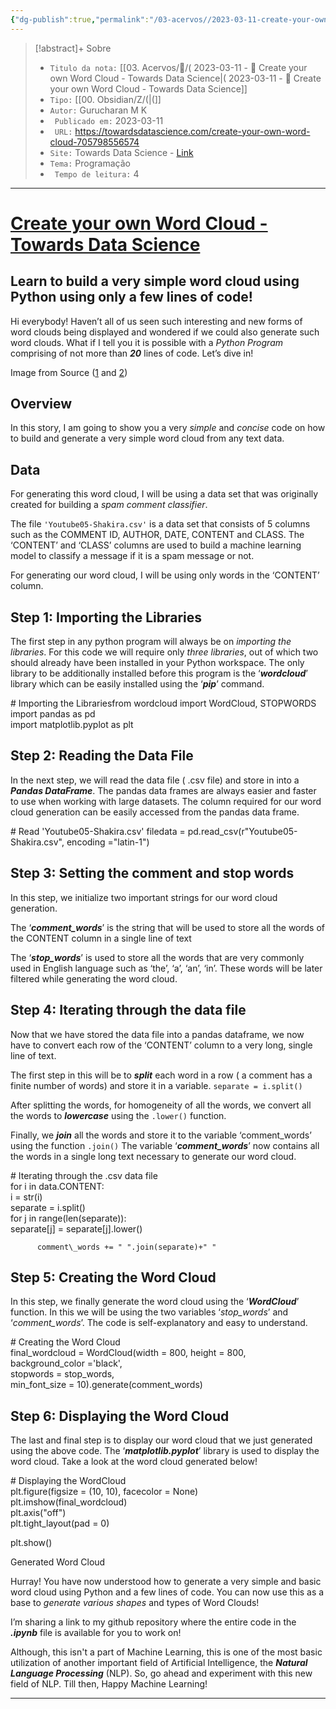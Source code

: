 ```yaml
---
{"dg-publish":true,"permalink":"/03-acervos//2023-03-11-create-your-own-word-cloud-towards-data-science/","title":"( 2023-03-11  - 📰️ Create your own Word Cloud - Towards Data Science","tags":["🧠️/📥️/📰️/🟩️"],"created":"2023-03-11T20:42:00.222-03:00","updated":"2023-07-02T14:13:14.521-03:00"}
---
```



>[!abstract]+ Sobre
>- `Titulo da nota:`  [[03. Acervos/📰️/( 2023-03-11  - 📰️ Create your own Word Cloud - Towards Data Science\|( 2023-03-11  - 📰️ Create your own Word Cloud - Towards Data Science]]
>- `Tipo:`  [[00. Obsidian/Z/(\|(]]
>- `Autor:`  Gurucharan M K
>- ` Publicado em:` 2023-03-11
>- ` URL:`  https://towardsdatascience.com/create-your-own-word-cloud-705798556574
>- `Site:` Towards Data Science - [Link](https://towardsdatascience.com/create-your-own-word-cloud-705798556574)
>- `Tema:`  Programação
>- ` Tempo de leitura:` 4
***


# [Create your own Word Cloud - Towards Data Science](https://towardsdatascience.com/create-your-own-word-cloud-705798556574)

## Learn to build a very simple word cloud using Python using only a few lines of code!

Hi everybody! Haven’t all of us seen such interesting and new forms of word clouds being displayed and wondered if we could also generate such word clouds. What if I tell you it is possible with a *Python Program* comprising of not more than ***20*** lines of code. Let’s dive in!

Image from Source ([1](https://adaringadventure.com/word-cloud-nlp/) and [2](https://algorithmia.com/algorithms/nlp/DocumentClassifier))

## Overview

In this story, I am going to show you a very *simple* and *concise* code on how to build and generate a very simple word cloud from any text data.

## Data

For generating this word cloud, I will be using a data set that was originally created for building a *spam comment classifier*.

The file `'Youtube05-Shakira.csv'` is a data set that consists of 5 columns such as the COMMENT ID, AUTHOR, DATE, CONTENT and CLASS. The ‘CONTENT’ and ‘CLASS’ columns are used to build a machine learning model to classify a message if it is a spam message or not.

For generating our word cloud, I will be using only words in the ‘CONTENT’ column.

## Step 1: Importing the Libraries

The first step in any python program will always be on *importing the libraries*. For this code we will require only *three* *libraries*, out of which two should already have been installed in your Python workspace. The only library to be additionally installed before this program is the ‘***wordcloud***’ library which can be easily installed using the ‘***pip***’ command.

\# Importing the Librariesfrom wordcloud import WordCloud, STOPWORDS  
import pandas as pd  
import matplotlib.pyplot as plt

## Step 2: Reading the Data File

In the next step, we will read the data file ( .csv file) and store in into a ***Pandas DataFrame***. The pandas data frames are always easier and faster to use when working with large datasets. The column required for our word cloud generation can be easily accessed from the pandas data frame.

\# Read 'Youtube05-Shakira.csv' filedata = pd.read\_csv(r"Youtube05-Shakira.csv", encoding ="latin-1")

## Step 3: Setting the comment and stop words

In this step, we initialize two important strings for our word cloud generation.

The ‘***comment\_words***’ is the string that will be used to store all the words of the CONTENT column in a single line of text

The ‘***stop\_words***’ is used to store all the words that are very commonly used in English language such as ‘the’, ‘a’, ‘an’, ‘in’. These words will be later filtered while generating the word cloud.

## Step 4: Iterating through the data file

Now that we have stored the data file into a pandas dataframe, we now have to convert each row of the ‘CONTENT’ column to a very long, single line of text.

The first step in this will be to ***split*** each word in a row ( a comment has a finite number of words) and store it in a variable. `separate = i.split()`

After splitting the words, for homogeneity of all the words, we convert all the words to ***lowercase*** using the `.lower()` function.

Finally, we ***join*** all the words and store it to the variable ‘comment\_words’ using the function `.join()` The variable ‘***comment\_words***’ now contains all the words in a single long text necessary to generate our word cloud.

\# Iterating through the .csv data file   
for i in data.CONTENT:   
    i = str(i)   
    separate = i.split()   
    for j in range(len(separate)):   
        separate\[j\] = separate\[j\].lower() 

          comment\_words += " ".join(separate)+" "

## Step 5: Creating the Word Cloud

In this step, we finally generate the word cloud using the ‘***WordCloud***’ function. In this we will be using the two variables ‘*stop\_words*’ and ‘*comment\_words*’. The code is self-explanatory and easy to understand.

\# Creating the Word Cloud  
final\_wordcloud = WordCloud(width = 800, height = 800,   
                background\_color ='black',   
                stopwords = stop\_words,   
                min\_font\_size = 10).generate(comment\_words)

## Step 6: Displaying the Word Cloud

The last and final step is to display our word cloud that we just generated using the above code. The ‘***matplotlib.pyplot***’ library is used to display the word cloud. Take a look at the word cloud generated below!

\# Displaying the WordCloud                      
plt.figure(figsize = (10, 10), facecolor = None)   
plt.imshow(final\_wordcloud)   
plt.axis("off")   
plt.tight\_layout(pad = 0) 

  plt.show()

Generated Word Cloud

Hurray! You have now understood how to generate a very simple and basic word cloud using Python and a few lines of code. You can now use this as a base to *generate various shapes* and types of Word Clouds!

I’m sharing a link to my github repository where the entire code in the ***.ipynb*** file is available for you to work on!

Although, this isn't a part of Machine Learning, this is one of the most basic utilization of another important field of Artificial Intelligence, the ***Natural Language Processing*** (NLP). So, go ahead and experiment with this new field of NLP. Till then, Happy Machine Learning!

***
